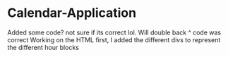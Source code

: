 # Calendar-Application
Added some code? not sure if its correct lol. Will double back
^ code was correct 
Working on the HTML first, I added the different divs to represent the different hour blocks